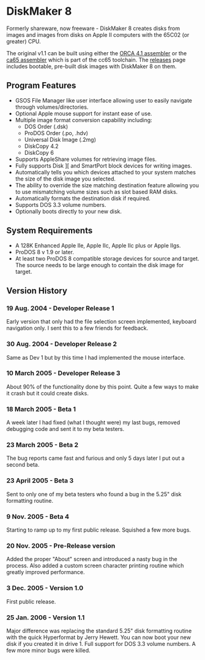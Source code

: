 DiskMaker 8
===========

Formerly shareware, now freeware - DiskMaker 8 creates disks from images and images from disks on Apple II computers with the 65C02 (or greater) CPU.

The original v1.1 can be built using either the [ORCA 4.1 assembler](https://juiced.gs/store/opus-ii-software/) or the
[ca65 assembler](https://cc65.github.io/) which is part of the cc65 toolchain.
The [releases](https://github.com/mark-percival/DiskMaker8/releases) page includes bootable, pre-built disk images with DiskMaker 8 on them.

## Program Features

 - GSOS File Manager like user interface allowing user to easily navigate through volumes/directories.
 - Optional Apple mouse support for instant ease of use.
 - Multiple image format conversion capability including:
   - DOS Order (.dsk)
   - ProDOS Order (.po, .hdv)
   - Universal Disk Image (.2mg)
   - DiskCopy 4.2
   - DiskCopy 6
- Supports AppleShare volumes for retrieving image files.
 - Fully supports Disk ][ and SmartPort block devices for writing images.
 - Automatically tells you which devices attached to your system matches the size of the disk image you selected.
 - The ability to override the size matching destination feature allowing you to use mismatching volume sizes such as slot based RAM disks.
 - Automatically formats the destination disk if required.
 - Supports DOS 3.3 volume numbers.
 - Optionally boots directly to your new disk.

## System Requirements

 - A 128K Enhanced Apple IIe, Apple IIc, Apple IIc plus or Apple IIgs.
 - ProDOS 8 v 1.9 or later.
 - At least two ProDOS 8 compatible storage devices for source and target. The source needs to be large enough to contain the disk image for target.

## Version History

### 19 Aug. 2004 - Developer Release 1
Early version that only had the file selection screen implemented, keyboard navigation only.  I sent this to a few friends for feedback.

### 30 Aug. 2004 - Developer Release 2
Same as Dev 1 but by this time I had implemented the mouse interface.

### 10 March 2005 - Developer Release 3
About 90% of the functionality done by this point. Quite a few ways to make it crash but it could create disks.

### 18 March 2005 - Beta 1
A week later I had fixed (what I thought were) my last bugs, removed debugging code and sent it to my beta testers.

### 23 March 2005 - Beta 2
The bug reports came fast and furious and only 5 days later I put out a second beta.

### 23 April 2005 - Beta 3
Sent to only one of my beta testers who found a bug in the 5.25" disk formatting routine.

### 9 Nov. 2005 - Beta 4
Starting to ramp up to my first public release.  Squished a few more bugs.

### 20 Nov. 2005 - Pre-Release version
Added the proper "About" screen and introduced a nasty bug in the process.  Also added a custom screen character printing routine which greatly improved performance.

### 3 Dec. 2005 - Version 1.0
First public release.

### 25 Jan. 2006 - Version 1.1
Major difference was replacing the standard 5.25" disk formatting routine with the quick Hyperformat by Jerry Hewett. 
You can now boot your new disk if you created it in drive 1.  Full support for DOS 3.3 volume numbers.
A few more minor bugs were killed.

